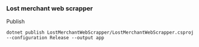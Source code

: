 ### Lost merchant web scrapper

Publish

```
dotnet publish LostMerchantWebScrapper/LostMerchantWebScrapper.csproj --configuration Release --output app
```